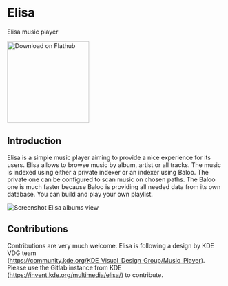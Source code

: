 <!--
SPDX-FileCopyrightText: 2017 Matthieu Gallien <matthieu_gallien@yahoo.fr>

SPDX-License-Identifier: LGPL-3.0-or-later
-->

# Elisa

Elisa music player

<a href='https://flathub.org/apps/details/org.kde.elisa'><img width='190px' alt='Download on Flathub' src='https://flathub.org/assets/badges/flathub-badge-i-en.png'/></a>

## Introduction

Elisa is a simple music player aiming to provide a nice experience for its users.
Elisa allows to browse music by album, artist or all tracks. The music is indexed
using either a private indexer or an indexer using Baloo. The private one can be
configured to scan music on chosen paths. The Baloo one is much faster because
Baloo is providing all needed data from its own database. You can build and play
your own playlist.

![Screenshot Elisa albums view](https://cdn.kde.org/screenshots/elisa/elisa.png)

## Contributions

Contributions are very much welcome. Elisa is following a design by KDE VDG team
(https://community.kde.org/KDE_Visual_Design_Group/Music_Player).
Please use the Gitlab instance from KDE (https://invent.kde.org/multimedia/elisa/) to contribute.

